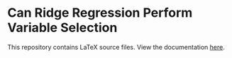 # Can Ridge Regression Perform Variable Selection

This repository contains LaTeX source files. View the documentation [here](https://www.overleaf.com/project/675b2541aa6cfc45deea608b).
